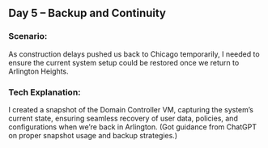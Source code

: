 ## Day 5 – Backup and Continuity

### Scenario:
As construction delays pushed us back to Chicago temporarily, I needed to ensure the current system setup could be restored once we return to Arlington Heights.

### Tech Explanation:
I created a snapshot of the Domain Controller VM, capturing the system’s current state, ensuring seamless recovery of user data, policies, and configurations when we’re back in Arlington. (Got guidance from ChatGPT on proper snapshot usage and backup strategies.)
